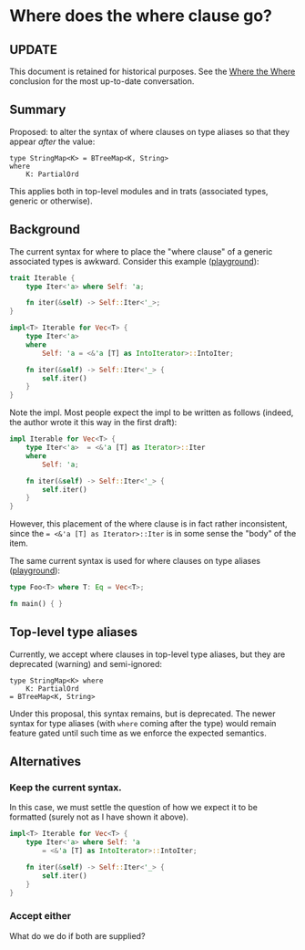 # Where does the where clause go?

## UPDATE

This document is retained for historical purposes. See the [Where the Where](./where-the-where-1.md) conclusion for the most up-to-date conversation.

## Summary

Proposed: to alter the syntax of where clauses on type aliases so that they appear *after* the value:

```
type StringMap<K> = BTreeMap<K, String>
where
    K: PartialOrd
```

This applies both in top-level modules and in trats (associated types, generic or otherwise).

## Background

The current syntax for where to place the "where clause" of a generic associated types is awkward. Consider this example ([playground](https://play.rust-lang.org/?version=nightly&mode=debug&edition=2018&gist=bdb55a5d5cb17e20d73e22a3f2db0e57)):

```rust
trait Iterable {
    type Iter<'a> where Self: 'a;

    fn iter(&self) -> Self::Iter<'_>;
}

impl<T> Iterable for Vec<T> {
    type Iter<'a>
    where 
        Self: 'a = <&'a [T] as IntoIterator>::IntoIter;

    fn iter(&self) -> Self::Iter<'_> {
        self.iter()
    }
}
```

Note the impl. Most people expect the impl to be written as follows (indeed, the author wrote it this way in the first draft):

```rust
impl Iterable for Vec<T> {
    type Iter<'a>  = <&'a [T] as Iterator>::Iter
    where 
        Self: 'a;

    fn iter(&self) -> Self::Iter<'_> {
        self.iter()
    }
}
```

However, this placement of the where clause is in fact rather inconsistent, since the `= <&'a [T] as Iterator>::Iter` is in some sense the "body" of the item.

The same current syntax is used for where clauses on type aliases ([playground](https://play.rust-lang.org/?version=nightly&mode=debug&edition=2018&gist=74eeed1795b693f238150f825a0e8438)):

```rust
type Foo<T> where T: Eq = Vec<T>;

fn main() { }
```

## Top-level type aliases

Currently, we accept where clauses in top-level type aliases, but they are deprecated (warning) and semi-ignored:

```
type StringMap<K> where
    K: PartialOrd
= BTreeMap<K, String>
```

Under this proposal, this syntax remains, but is deprecated. The newer syntax for type aliases (with `where` coming after the type) would remain feature gated until such time as we enforce the expected semantics.

## Alternatives

### Keep the current syntax.

In this case, we must settle the question of how we expect it to be formatted (surely not as I have shown it above).

```rust
impl<T> Iterable for Vec<T> {
    type Iter<'a> where Self: 'a 
        = <&'a [T] as IntoIterator>::IntoIter;

    fn iter(&self) -> Self::Iter<'_> {
        self.iter()
    }
}
```

### Accept either

What do we do if both are supplied?